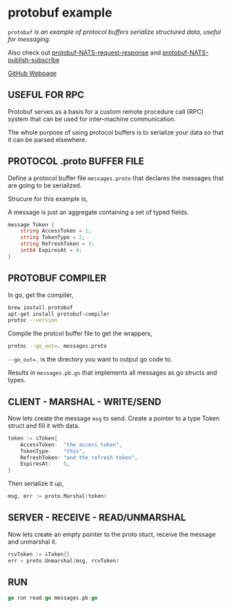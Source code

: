 # protobuf example

`protobuf`  _is an example of
protocol buffers serialize structured data, useful for messaging._

Also check out
[protobuf-NATS-request-response](https://github.com/JeffDeCola/my-go-examples/tree/master/messaging/protobuf-NATS-request-response)
and
[protobuf-NATS-publish-subscribe](https://github.com/JeffDeCola/my-go-examples/tree/master/messaging/protobuf-NATS-publish-subscribe)

[GitHub Webpage](https://jeffdecola.github.io/my-go-examples/)

## USEFUL FOR RPC

Protobuf serves as a basis for a custom remote procedure
call (RPC) system that can be used for
inter-machine communication.

The whole purpose of using protocol buffers is to serialize
your data so that it can be parsed elsewhere.

## PROTOCOL .proto BUFFER FILE

Define a protocol buffer file `messages.proto` that
declares the messages that are going to be serialized.

Strucure for this example is,

A message is just an aggregate containing a set of typed fields.

```go
message Token {
    string AccessToken = 1;
    string TokenType = 2;
    string RefreshToken = 3;
    int64 ExpiresAt = 4;
}
```

## PROTOBUF COMPILER

In go, get the compiler,

```bash
brew install protobuf
apt-get install protobuf-compiler
protoc --version
```

Compile the protcol buffer file to get the wrappers,

```bash
protoc --go_out=. messages.proto
```

`--go_out=.` is the directory you want to output go code to.

Results in `messages.pb.go` that
implements all messages as go structs and types.

## CLIENT - MARSHAL - WRITE/SEND

Now lets create the message `msg` to send. Create a pointer
to a type Token struct and fill it with data.

```go
token := &Token{
    AccessToken:  "the access token",
    TokenType:    "this",
    RefreshToken: "and the refresh token",
    ExpiresAt:    5,
}
```

Then serialize it up,

```go
msg, err := proto.Marshal(token)
```

## SERVER - RECEIVE - READ/UNMARSHAL

Now lets create an empty pointer to the
proto stuct, receive the message and unmarshal it.

```go
rcvToken := &Token{}
err = proto.Unmarshal(msg, rcvToken)
```

## RUN

```go
go run read.go messages.pb.go
```
